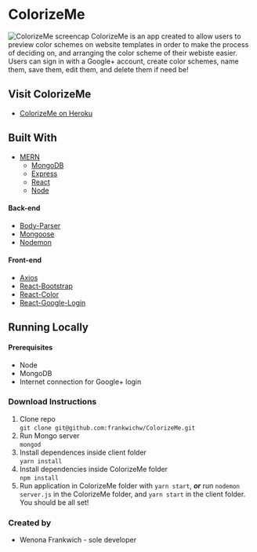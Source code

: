 # ColorizeMe
![ColorizeMe screencap](https://i.imgur.com/vGJZd2n.png "ColorizeMe app")
ColorizeMe is an app created to allow users to preview color schemes on website templates in order to make the process of deciding on, and arranging the color scheme of their webiste easier. Users can sign in with a Google+ account, create color schemes, name them, save them, edit them, and delete them if need be!
## Visit ColorizeMe
* [ColorizeMe on Heroku](https://colorizeme.herokuapp.com/ "ColorizeMe")
## Built With
* [MERN](http://mern.io/ "Mern")
    * [MongoDB](https://www.mongodb.com/ "MongoDB")
    * [Express](https://expressjs.com/ "Express js")
    * [React](https://reactjs.org/ "React js")
    * [Node](https://nodejs.org/en/ "Node js")
#### Back-end
* [Body-Parser](https://www.npmjs.com/package/body-parser "Body-Parser")
* [Mongoose](http://mongoosejs.com/ "Mongoose")
* [Nodemon](https://nodemon.io/ "Nodemon")
#### Front-end
* [Axios](https://www.npmjs.com/package/axios "Axios")
* [React-Bootstrap](https://react-bootstrap.github.io/ "React-Bootstrap")
* [React-Color](https://casesandberg.github.io/react-color/ "React-Color")
* [React-Google-Login](https://www.npmjs.com/package/react-google-login-component "React-Google-Login")
## Running Locally
#### Prerequisites 
* Node
* MongoDB 
* Internet connection for Google+ login
### Download Instructions
1. Clone repo  
```git clone git@github.com:frankwichw/ColorizeMe.git```  
2. Run Mongo server  
```mongod```  
3. Install dependences inside client folder  
```yarn install```  
4. Install dependencies inside ColorizeMe folder  
```npm install```  
5. Run application in ColorizeMe folder with `yarn start`, ***or*** run `nodemon server.js` in the ColorizeMe folder, and `yarn start` in the client folder. You should be all set!
### Created by
* Wenona Frankwich - sole developer